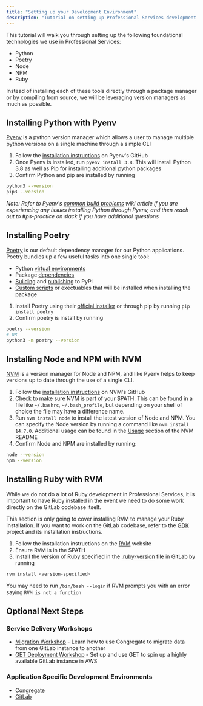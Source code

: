 ```yaml
---
title: "Setting up your Development Environment"
description: "Tutorial on setting up Professional Services development environment"
---
```


This tutorial will walk you through setting up the following foundational technologies we use in Professional Services:

- Python
- Poetry
- Node
- NPM
- Ruby

Instead of installing each of these tools directly through a package manager or by compiling from source, we will be leveraging version managers as much as possible.

## Installing Python with Pyenv

[Pyenv](https://github.com/pyenv/pyenv) is a python version manager which allows a user to manage multiple python versions on a single machine through a simple CLI

1. Follow the [installation instructions](https://github.com/pyenv/pyenv#installation) on Pyenv's GitHub
2. Once Pyenv is installed, run `pyenv install 3.8`. This will install Python 3.8 as well as Pip for installing additional python packages
3. Confirm Python and pip are installed by running

```bash
python3 --version
pip3 --version
```

*Note: Refer to Pyenv's [common build problems](https://github.com/pyenv/pyenv/wiki/Common-build-problems) wiki article if you are experiencing any issues installing Python through Pyenv, and then reach out to #ps-practice on slack if you have additional questions*

## Installing Poetry

[Poetry](https://python-poetry.org/) is our default dependency manager for our Python applications. Poetry bundles up a few useful tasks into one single tool:

- Python [virtual environments](https://python-poetry.org/docs/basic-usage/#using-your-virtual-environment)
- Package [dependencies](https://python-poetry.org/docs/basic-usage/#installing-dependencies)
- [Building](https://python-poetry.org/docs/cli/#build) and [publishing](https://python-poetry.org/docs/cli/#publish) to PyPi
- [Custom scripts](https://python-poetry.org/docs/pyproject/#scripts) or exectuables that will be installed when installing the package

1. Install Poetry using their [official installer](https://python-poetry.org/docs/#installing-with-the-official-installer) or through pip by running `pip install poetry`
1. Confirm poetry is install by running

```bash
poetry --version
# OR
python3 -m poetry --version
```

## Installing Node and NPM with NVM

[NVM](https://github.com/nvm-sh/nvm) is a version manager for Node and NPM, and like Pyenv helps to keep versions up to date through the use of a single CLI.

1. Follow the [installation instructions](https://github.com/nvm-sh/nvm#installing-and-updating) on NVM's GitHub
2. Check to make sure NVM is part of your $PATH. This can be found in a file like `~/.bashrc`, `~/.bash_profile`, but depending on your shell of choice the file may have a difference name.
3. Run `nvm install node` to install the latest version of Node and NPM. You can specify the Node version by running a command like `nvm install 14.7.0`. Additional usage can be found in the [Usage](https://github.com/nvm-sh/nvm#usage) section of the NVM README
4. Confirm Node and NPM are installed by running:

```bash
node --version
npm --version
```

## Installing Ruby with RVM

While we do not do a lot of Ruby development in Professional Services, it is important to have Ruby installed in the event we need to do some work directly on the GitLab codebase itself.

This section is only going to cover installing RVM to manage your Ruby installation. If you want to work on the GitLab codebase, refer to the [GDK](https://gitlab.com/gitlab-org/gitlab-development-kit#installation) project and its installation instructions.

1. Follow the installation instructions on the [RVM](https://rvm.io/) website
2. Ensure RVM is in the $PATH
3. Install the version of Ruby specified in the [.ruby-version](https://gitlab.com/gitlab-org/gitlab/-/blob/master/.ruby-version) file in GitLab by running

```bash
rvm install <version-specified>
```

You may need to run `/bin/bash --login` if RVM prompts you with an error saying `RVM is not a function`

## Optional Next Steps

### Service Delivery Workshops

- [Migration Workshop](https://gitlab.com/gitlab-org/professional-services-automation/tools/migration/congregate-onboarding-workshop) - Learn how to use Congregate to migrate data from one GitLab instance to another
- [GET Deployment Workshop](https://gitlab.com/gitlab-org/professional-services-automation/tools/implementation/get-deployment-workshop) - Set up and use GET to spin up a highly available GitLab instance in AWS

### Application Specific Development Environments

- [Congregate](https://gitlab-org.gitlab.io/professional-services-automation/tools/migration/congregate/setup-dev-env/)
- [GitLab](https://gitlab.com/gitlab-org/gitlab-development-kit)
